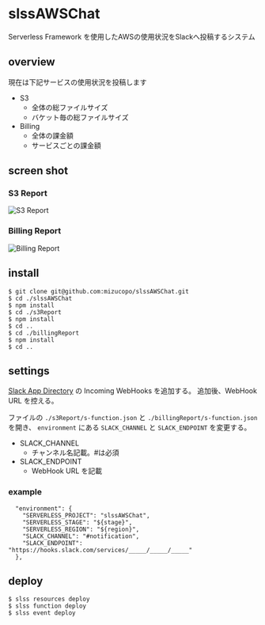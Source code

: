 # slssAWSChat

Serverless Framework を使用したAWSの使用状況をSlackへ投稿するシステム

## overview

現在は下記サービスの使用状況を投稿します

- S3
    - 全体の総ファイルサイズ
    - バケット毎の総ファイルサイズ  
- Billing
    - 全体の課金額
    - サービスごとの課金額

## screen shot

### S3 Report

![S3 Report](https://raw.githubusercontent.com/wiki/mizucopo/slssAWSChat/images/slack_s3.jpg)

### Billing Report

![Billing Report](https://raw.githubusercontent.com/wiki/mizucopo/slssAWSChat/images/slack_billing.jpg)

## install

```
$ git clone git@github.com:mizucopo/slssAWSChat.git
$ cd ./slssAWSChat
$ npm install
$ cd ./s3Report
$ npm install
$ cd ..
$ cd ./billingReport
$ npm install
$ cd ..
```

## settings

[Slack App Directory](https://slack.com/apps) の Incoming WebHooks を追加する。
追加後、WebHook URL を控える。

ファイルの ```./s3Report/s-function.json``` と ```./billingReport/s-function.json``` を開き、
```environment``` にある ```SLACK_CHANNEL``` と ```SLACK_ENDPOINT``` を変更する。

- SLACK_CHANNEL
    - チャンネル名記載。#は必須
- SLACK_ENDPOINT
    - WebHook URL を記載

### example

      "environment": {
        "SERVERLESS_PROJECT": "slssAWSChat",
        "SERVERLESS_STAGE": "${stage}",
        "SERVERLESS_REGION": "${region}",
        "SLACK_CHANNEL": "#notification",
        "SLACK_ENDPOINT": "https://hooks.slack.com/services/_____/_____/_____"
      },

## deploy

```
$ slss resources deploy
$ slss function deploy
$ slss event deploy
```
